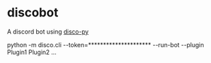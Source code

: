 # discobot

A discord bot using [disco-py](https://github.com/b1naryth1ef/disco)

python -m disco.cli --token=********************* --run-bot --plugin Plugin1 Plugin2 ...
